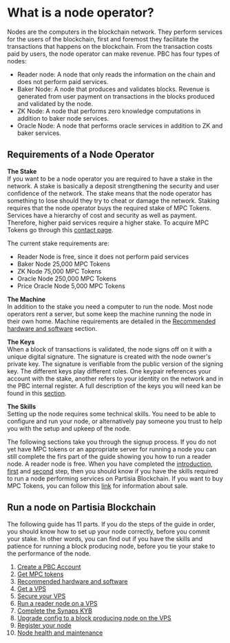 # What is a node operator?

Nodes are the computers in the blockchain network. They perform services for the users of the blockchain, first and foremost they facilitate the transactions that happens on the blockchain. From the transaction costs paid by users, the node operator can make revenue.
PBC has four types of nodes:

- Reader node: A node that only reads the information on the chain and does not perform paid services.
- Baker Node: A node that produces and validates blocks. Revenue is generated from user payment on transactions in the blocks produced and validated by the node.
- ZK Node: A node that performs zero knowledge computations in addition to baker node services.
- Oracle Node: A node that performs oracle services in addition to ZK and baker services.

## Requirements of a Node Operator

**The Stake**  
If you want to be a node operator you are required to have a stake in the network. A stake is basically a deposit strengthening the security and user confidence of the network. The stake means that the node operator has something to lose should they try to cheat or damage the network.
Staking requires that the node operator buys the required stake of MPC Tokens. Services have a hierarchy of cost and security as well as payment. Therefore, higher paid services require a higher stake. To acquire MPC Tokens go through this [contact page](https://kyc.partisiablockchain.com/).

The current stake requirements are:

- Reader Node is free, since it does not perform paid services
- Baker Node 25,000 MPC Tokens
- ZK Node 75,000 MPC Tokens
- Oracle Node 250,000 MPC Tokens
- Price Oracle Node 5,000 MPC Tokens

**The Machine**  
In addition to the stake you need a computer to run the node. Most node operators rent a server, but some keep the machine running the node in their own home. Machine requirements are detailed in the [Recommended hardware and software](recommended-hardware-and-software.md) section.

**The Keys**  
When a block of transactions is validated, the node signs off on it with a unique digital signature. The signature is created with the node owner's private key. The signature is verifiable from the public version of the signing key. The different keys play different roles. One keypair references your account with the stake, another refers to your identity on the network and in the PBC internal register. A full description of the keys you will need kan be found in this [section](../pbc-fundamentals/dictionary.md#public-key-cryptography).

**The Skills**  
Setting up the node requires some technical skills. You need to be able to configure and run your node, or alternatively pay someone you trust to help you with the setup and upkeep of the node.

The following sections take you through the signup process. If you do not yet have MPC tokens or an appropriate server for running a node you can still complete the firs part of the guide showing you how to run a reader node. A reader node is free. When you have completed the [introduction](what-is-a-node-operator.md), [first](recommended-hardware-and-software.md) and [second](reader-node-on-vps.md) step, then you should know if you have the skills required to run a node performing services on Partisia Blockchain. If you want to buy MPC Tokens, you can follow this [link](https://kyc.partisiablockchain.com/) for information about sale.

## Run a node on Partisia Blockchain

The following guide has 11 parts. If you do the steps of the guide in order, you should know how to set up your node correctly, before you commit your stake. In other words, you can find out if you have the skills and patience for running a block producing node, before you tie your stake to the performance of the node.

1. [Create a PBC Account](create-an-account-on-pbc.md)
1. [Get MPC tokens](get-mpc-tokens.md)
1. [Recommended hardware and software](recommended-hardware-and-software.md)
1. [Get a VPS](vps.md)
1. [Secure your VPS](secure-your-vps.md)
1. [Run a reader node on a VPS](reader-node-on-vps.md)
1. [Complete the Synaps KYB](complete-synaps-kyb.md)
1. [Upgrade config to a block producing node on the VPS](run-a-block-producing-node.md)
1. [Register your node](register-your-node.md)
1. [Node health and maintenance](node-health-and-maintenance.md)
